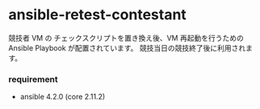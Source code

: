# ansible-retest-contestant

競技者 VM の チェックスクリプトを置き換え後、VM 再起動を行うための Ansible Playbook が配置されています。
競技当日の競技終了後に利用されます。

### requirement

- ansible 4.2.0 (core 2.11.2)
